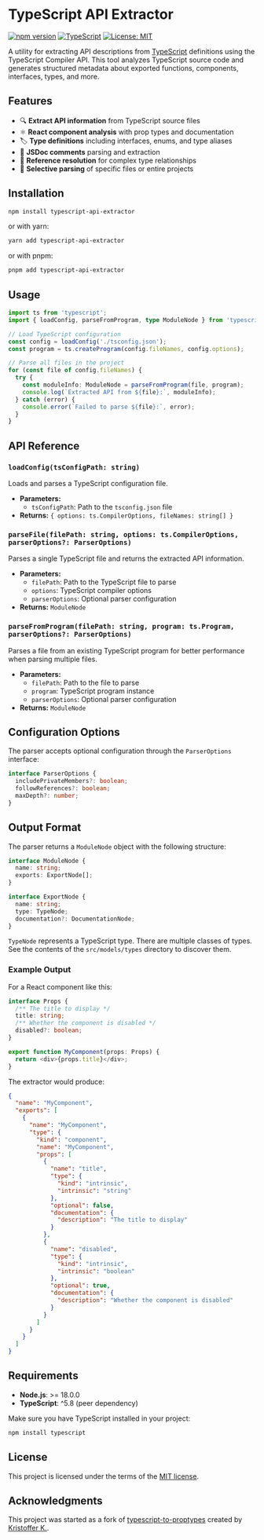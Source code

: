 # TypeScript API Extractor

[![npm version](https://badge.fury.io/js/typescript-api-extractor.svg)](https://badge.fury.io/js/typescript-api-extractor)
[![TypeScript](https://img.shields.io/badge/%3C%2F%3E-TypeScript-%230074c1.svg)](http://www.typescriptlang.org/)
[![License: MIT](https://img.shields.io/badge/License-MIT-yellow.svg)](https://opensource.org/licenses/MIT)

A utility for extracting API descriptions from [TypeScript](https://www.npmjs.com/package/typescript) definitions using the TypeScript Compiler API. This tool analyzes TypeScript source code and generates structured metadata about exported functions, components, interfaces, types, and more.

## Features

- 🔍 **Extract API information** from TypeScript source files
- ⚛️ **React component analysis** with prop types and documentation
- 🏷️ **Type definitions** including interfaces, enums, and type aliases
- 📝 **JSDoc comments** parsing and extraction
- 🔗 **Reference resolution** for complex type relationships
- 🎯 **Selective parsing** of specific files or entire projects

## Installation

```bash
npm install typescript-api-extractor
```

or with yarn:

```bash
yarn add typescript-api-extractor
```

or with pnpm:

```bash
pnpm add typescript-api-extractor
```

## Usage

```typescript
import ts from 'typescript';
import { loadConfig, parseFromProgram, type ModuleNode } from 'typescript-api-extractor';

// Load TypeScript configuration
const config = loadConfig('./tsconfig.json');
const program = ts.createProgram(config.fileNames, config.options);

// Parse all files in the project
for (const file of config.fileNames) {
  try {
    const moduleInfo: ModuleNode = parseFromProgram(file, program);
    console.log(`Extracted API from ${file}:`, moduleInfo);
  } catch (error) {
    console.error(`Failed to parse ${file}:`, error);
  }
}
```

## API Reference

### `loadConfig(tsConfigPath: string)`

Loads and parses a TypeScript configuration file.

- **Parameters:**
  - `tsConfigPath`: Path to the `tsconfig.json` file
- **Returns:** `{ options: ts.CompilerOptions, fileNames: string[] }`

### `parseFile(filePath: string, options: ts.CompilerOptions, parserOptions?: ParserOptions)`

Parses a single TypeScript file and returns the extracted API information.

- **Parameters:**
  - `filePath`: Path to the TypeScript file to parse
  - `options`: TypeScript compiler options
  - `parserOptions`: Optional parser configuration
- **Returns:** `ModuleNode`

### `parseFromProgram(filePath: string, program: ts.Program, parserOptions?: ParserOptions)`

Parses a file from an existing TypeScript program for better performance when parsing multiple files.

- **Parameters:**
  - `filePath`: Path to the file to parse
  - `program`: TypeScript program instance
  - `parserOptions`: Optional parser configuration
- **Returns:** `ModuleNode`

## Configuration Options

The parser accepts optional configuration through the `ParserOptions` interface:

```typescript
interface ParserOptions {
  includePrivateMembers?: boolean;
  followReferences?: boolean;
  maxDepth?: number;
}
```

## Output Format

The parser returns a `ModuleNode` object with the following structure:

```typescript
interface ModuleNode {
  name: string;
  exports: ExportNode[];
}

interface ExportNode {
  name: string;
  type: TypeNode;
  documentation?: DocumentationNode;
}
```

`TypeNode` represents a TypeScript type. There are multiple classes of types. See the contents of the `src/models/types` directory to discover them.

### Example Output

For a React component like this:

```typescript
interface Props {
  /** The title to display */
  title: string;
  /** Whether the component is disabled */
  disabled?: boolean;
}

export function MyComponent(props: Props) {
  return <div>{props.title}</div>;
}
```

The extractor would produce:

```json
{
  "name": "MyComponent",
  "exports": [
    {
      "name": "MyComponent",
      "type": {
        "kind": "component",
        "name": "MyComponent",
        "props": [
          {
            "name": "title",
            "type": {
              "kind": "intrinsic",
              "intrinsic": "string"
            },
            "optional": false,
            "documentation": {
              "description": "The title to display"
            }
          },
          {
            "name": "disabled",
            "type": {
              "kind": "intrinsic",
              "intrinsic": "boolean"
            },
            "optional": true,
            "documentation": {
              "description": "Whether the component is disabled"
            }
          }
        ]
      }
    }
  ]
}
```

## Requirements

- **Node.js**: >= 18.0.0
- **TypeScript**: ^5.8 (peer dependency)

Make sure you have TypeScript installed in your project:

```bash
npm install typescript
```

## License

This project is licensed under the terms of the [MIT license](/LICENSE).

## Acknowledgments

This project was started as a fork of [typescript-to-proptypes](https://github.com/merceyz/typescript-to-proptypes) created by [Kristoffer K.](https://github.com/merceyz).
